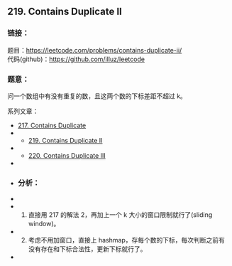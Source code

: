 ## 219. Contains Duplicate II

### **链接**：
题目：https://leetcode.com/problems/contains-duplicate-ii/  
代码(github)：https://github.com/illuz/leetcode

### **题意**：

问一个数组中有没有重复的数，且这两个数的下标差距不超过 k。  

系列文章：

- [217. Contains Duplicate](https://leetcode.com/problems/contains-duplicate)
- - [219. Contains Duplicate II](https://leetcode.com/problems/contains-duplicate-ii/)
- - [220. Contains Duplicate III](https://leetcode.com/problems/contains-duplicate-iii/)
-
- ### **分析**：
-
- 1. 直接用 217 的解法 2，再加上一个 k 大小的窗口限制就行了(sliding window)。
- 2. 考虑不用加窗口，直接上 hashmap，存每个数的下标，每次判断之前有没有存在和下标合法性，更新下标就行了。
-
